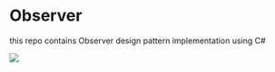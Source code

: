 # Observer
this repo contains Observer design pattern implementation using C#

<img src="https://github.com/Yasmin-AlGhamdi/Observer/blob/main/Observer%20UML.jpeg"/>
